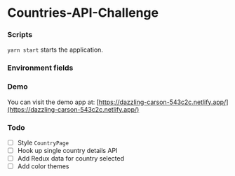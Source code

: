 # Countries-API-Challenge 

### Scripts

`yarn start` starts the application.

### Environment fields

### Demo

You can visit the demo app at: [https://dazzling-carson-543c2c.netlify.app/](https://dazzling-carson-543c2c.netlify.app/)

### Todo

- [ ] Style `CountryPage`
- [ ] Hook up single country details API
- [ ] Add Redux data for country selected
- [ ] Add color themes
